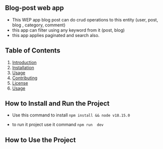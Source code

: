 ## Blog-post web app  
  - This WEP app blog post can do crud operations to this entity (user, post, blog , category, comment)
  - this app can filter using any keyword from it (post, blog)
  - this app applies paginated and search also.

## Table of Contents

1. [Introduction](#introduction)
2. [Installation](#installation)
3. [Usage](#usage)
4. [Contributing](#contributing)
5. [License](#license)
6. [Usage](#usage)


##  How to Install and Run the Project
  - Use this command to install `npm install && node v18.15.0`

 - to run it project use it command `npm run  dev`

## How to Use the Project
  




  
